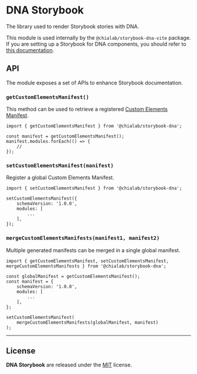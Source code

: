 # DNA Storybook

The library used to render Storybook stories with DNA.

This module is used internally by the `@chialab/storybook-dna-vite` package. If you are setting up a Storybook for DNA components, you should refer to [this documentation](../storybook-dna-vite/).

## API

The module exposes a set of APIs to enhance Storybook documentation.

### `getCustomElementsManifest()`

This method can be used to retrieve a registered [Custom Elements Manifest](https://github.com/webcomponents/custom-elements-manifest).

```tsx
import { getCustomElementsManifest } from '@chialab/storybook-dna';

const manifest = getCustomElementsManifest();
manifest.modules.forEach(() => {
    // 
});
```

### `setCustomElementsManifest(manifest)`

Register a global Custom Elements Manifest.

```tsx
import { setCustomElementsManifest } from '@chialab/storybook-dna';

setCustomElementsManifest({
    schemaVersion: '1.0.0',
    modules: [
        ...
    ],
});
```

### `mergeCustomElementsManifests(manifest1, manifest2)`

Multiple generated manifests can be merged in a single global manifest.

```tsx
import { getCustomElementsManifest, setCustomElementsManifest, mergeCustomElementsManifests } from '@chialab/storybook-dna';

const globalManifest = getCustomElementsManifest();
const manifest = {
    schemaVersion: '1.0.0',
    modules: [
        ...
    ],
};

setCustomElementsManifest(
    mergeCustomElementsManifests(globalManifest, manifest)
);
```

---

## License

**DNA Storybook** are released under the [MIT](https://github.com/chialab/dna-tools/blob/main/LICENSE) license.
